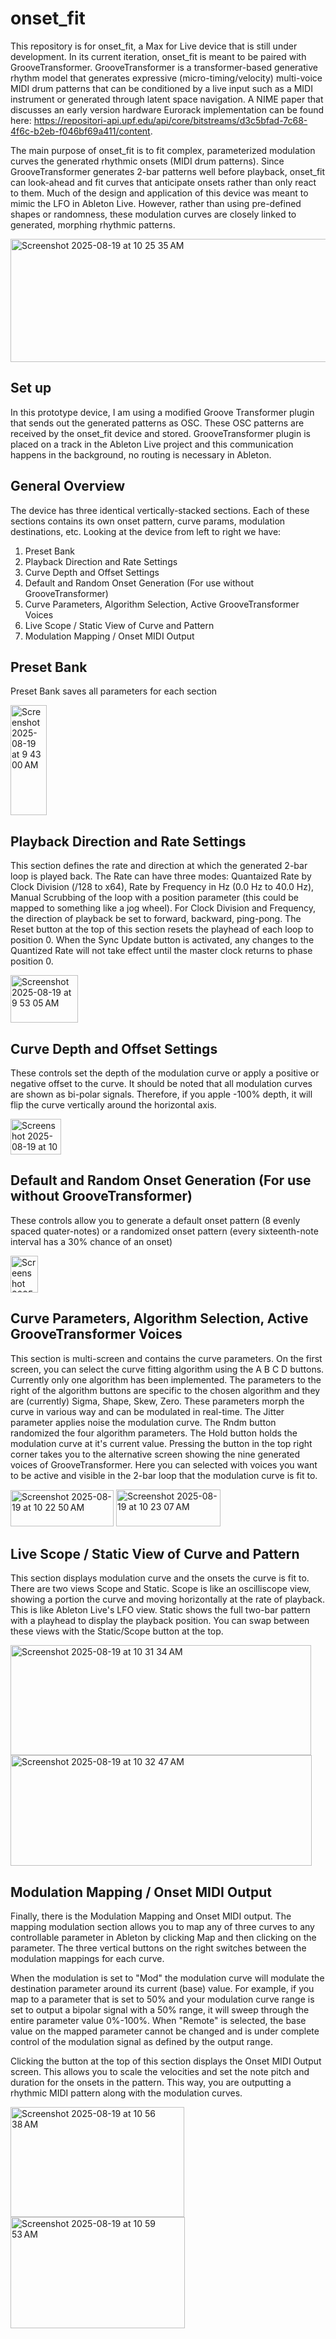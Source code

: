 # onset_fit

This repository is for onset_fit, a Max for Live device that is still under development. In its current iteration, onset_fit is meant to be paired with GrooveTransformer. GrooveTransformer is a transformer-based generative rhythm model that generates expressive (micro-timing/velocity) multi-voice MIDI drum patterns that can be conditioned by a live input such as a MIDI instrument or generated through latent space navigation. A NIME paper that discusses an early version hardware Eurorack implementation can be found here: https://repositori-api.upf.edu/api/core/bitstreams/d3c5bfad-7c68-4f6c-b2eb-f046bf69a411/content.

The main purpose of onset_fit is to fit complex, parameterized modulation curves the generated rhythmic onsets (MIDI drum patterns). Since GrooveTransformer generates 2-bar patterns well before playback, onset_fit can look-ahead and fit curves that anticipate onsets rather than only react to them. Much of the design and application of this device was meant to mimic the LFO in Ableton Live. However, rather than using pre-defined shapes or randomness, these modulation curves are closely linked to generated, morphing rhythmic patterns.

<img width="1199" height="197" alt="Screenshot 2025-08-19 at 10 25 35 AM" src="https://github.com/user-attachments/assets/4e8f6150-82f3-43c6-806d-07cd23e7d163" />


## Set up

In this prototype device, I am using a modified Groove Transformer plugin that sends out the generated patterns as OSC. These OSC patterns are received by the onset_fit device and stored. GrooveTransformer plugin is placed on a track in the Ableton Live project and this communication happens in the background, no routing is necessary in Ableton.

## General Overview

The device has three identical vertically-stacked sections. Each of these sections contains its own onset pattern, curve params, modulation destinations, etc. Looking at the device from left to right we have:

1. Preset Bank
2. Playback Direction and Rate Settings
3. Curve Depth and Offset Settings
4. Default and Random Onset Generation (For use without GrooveTransformer)
5. Curve Parameters, Algorithm Selection, Active GrooveTransformer Voices
6. Live Scope / Static View of Curve and Pattern
7. Modulation Mapping / Onset MIDI Output

## Preset Bank

Preset Bank saves all parameters for each section

<img width="58" height="176" alt="Screenshot 2025-08-19 at 9 43 00 AM" src="https://github.com/user-attachments/assets/bb7b101f-69a1-4ff8-afba-ad48f9271e05" />

## Playback Direction and Rate Settings

This section defines the rate and direction at which the generated 2-bar loop is played back. The Rate can have three modes: Quantaized Rate by Clock Division (/128 to x64), Rate by Frequency in Hz (0.0 Hz to 40.0 Hz), Manual Scrubbing of the loop with a position parameter (this could be mapped to something like a jog wheel). For Clock Division and Frequency, the direction of playback be set to forward, backward, ping-pong. The Reset button at the top of this section resets the playhead of each loop to position 0. When the Sync Update button is activated, any changes to the Quantized Rate will not take effect until the master clock returns to phase position 0.

<img width="108" height="76" alt="Screenshot 2025-08-19 at 9 53 05 AM" src="https://github.com/user-attachments/assets/8172b232-901a-4f05-aa7a-bf799ff5d15a" />

## Curve Depth and Offset Settings

These controls set the depth of the modulation curve or apply a positive or negative offset to the curve. It should be noted that all modulation curves are shown as bi-polar signals. Therefore, if you apple -100% depth, it will flip the curve vertically around the horizontal axis.

<img width="81" height="57" alt="Screenshot 2025-08-19 at 10 06 22 AM" src="https://github.com/user-attachments/assets/5a9a95f8-82fe-4794-876c-620320df84ea" />

## Default and Random Onset Generation (For use without GrooveTransformer)

These controls allow you to generate a default onset pattern (8 evenly spaced quater-notes) or a randomized onset pattern (every sixteenth-note interval has a 30% chance of an onset)

<img width="44" height="59" alt="Screenshot 2025-08-19 at 10 11 32 AM" src="https://github.com/user-attachments/assets/c3a53aaf-de24-4100-9ce8-d08e8e85348c" />

## Curve Parameters, Algorithm Selection, Active GrooveTransformer Voices

This section is multi-screen and contains the curve parameters. On the first screen, you can select the curve fitting algorithm using the A B C D buttons. Currently only one algorithm has been implemented. The parameters to the right of the algorithm buttons are specific to the chosen algorithm and they are (currently) Sigma, Shape, Skew, Zero. These parameters morph the curve in various way and can be modulated in real-time. The Jitter parameter applies noise the modulation curve. The Rndm button randomized the four algorithm parameters. The Hold button holds the modulation curve at it's current value. Pressing the button in the top right corner takes you to the alternative screen showing the nine generated voices of GrooveTransformer. Here you can selected with voices you want to be active and visible in the 2-bar loop that the modulation curve is fit to.

<img width="165" height="58" alt="Screenshot 2025-08-19 at 10 22 50 AM" src="https://github.com/user-attachments/assets/b1c53f18-4612-4a97-87c0-01cbef790bda" />

<img width="167" height="59" alt="Screenshot 2025-08-19 at 10 23 07 AM" src="https://github.com/user-attachments/assets/8b5b0cff-62ab-4cf8-89ce-889455407771" />

## Live Scope / Static View of Curve and Pattern

This section displays modulation curve and the onsets the curve is fit to. There are two views Scope and Static. Scope is like an oscilliscope view, showing a portion the curve and moving horizontally at the rate of playback. This is like Ableton Live's LFO view. Static shows the full two-bar pattern with a playhead to display the playback position. You can swap between these views with the Static/Scope button at the top.

<img width="481" height="176" alt="Screenshot 2025-08-19 at 10 31 34 AM" src="https://github.com/user-attachments/assets/5a09b67a-f0de-44f2-9914-3b2a665c11ee" />
<img width="482" height="177" alt="Screenshot 2025-08-19 at 10 32 47 AM" src="https://github.com/user-attachments/assets/9942c2e5-8d2f-4cbd-92e8-a1874d910345" />

## Modulation Mapping / Onset MIDI Output

Finally, there is the Modulation Mapping and Onset MIDI output. The mapping modulation section allows you to map any of three curves to any controllable parameter in Ableton by clicking Map and then clicking on the parameter. The three vertical buttons on the right switches between the modulation mappings for each curve.

When the modulation is set to "Mod" the modulation curve will modulate the destination parameter around its current (base) value. For example, if you map to a parameter that is set to 50% and your modulation curve range is set to output a bipolar signal with a 50% range, it will sweep through the entire parameter value 0%-100%. When "Remote" is selected, the base value on the mapped parameter cannot be changed and is under complete control of the modulation signal as defined by the output range.

Clicking the button at the top of this section displays the Onset MIDI Output screen. This allows you to scale the velocities and set the note pitch and duration for the onsets in the pattern. This way, you are outputting a rhythmic MIDI pattern along with the modulation curves.

<img width="278" height="176" alt="Screenshot 2025-08-19 at 10 56 38 AM" src="https://github.com/user-attachments/assets/384e3741-e55d-43d8-97af-71677e3fdf43" />
<img width="279" height="178" alt="Screenshot 2025-08-19 at 10 59 53 AM" src="https://github.com/user-attachments/assets/8891b27e-f728-43b4-bbb4-fb37bcbba85a" />


